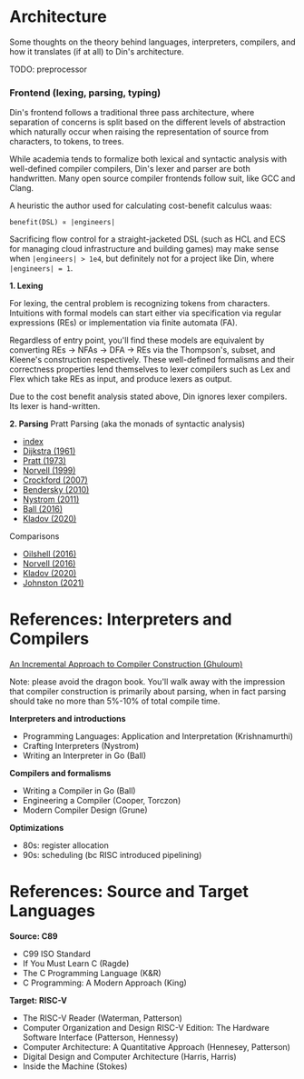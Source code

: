 # Architecture
Some thoughts on the theory behind languages, interpreters, compilers, and how
it translates (if at all) to Din's architecture.

TODO: preprocessor

### Frontend (lexing, parsing, typing)
Din's frontend follows a traditional three pass architecture, where separation
of concerns is split based on the different levels of abstraction which naturally
occur when raising the representation of source from characters, to tokens, to
trees.

While academia tends to formalize both lexical and syntactic analysis with
well-defined compiler compilers, Din's lexer and parser are both handwritten.
Many open source compiler frontends follow suit, like GCC and Clang.

A heuristic the author used for calculating cost-benefit calculus waas:
```
benefit(DSL) ∝ |engineers|
```

Sacrificing flow control for a straight-jacketed DSL (such as HCL and ECS for
managing cloud infrastructure and building games) may make sense when
`|engineers| > 1e4`, but definitely not for a project like Din, where
`|engineers| = 1`.

**1. Lexing**

For lexing, the central problem is recognizing tokens from
characters. Intuitions with formal models can start either via specification via
regular expressions (REs) or implementation via finite automata (FA).

Regardless of entry point, you'll find these models are equivalent by converting
REs -> NFAs -> DFA -> REs via the Thompson's, subset, and Kleene's construction
respectively. These well-defined formalisms and their correctness properties lend
themselves to lexer compilers such as Lex and Flex which take REs as input, and
produce lexers as output.

Due to the cost benefit analysis stated above, Din ignores lexer compilers. Its
lexer is hand-written.

**2. Parsing**
Pratt Parsing (aka the monads of syntactic analysis)
- [index](https://www.oilshell.org/blog/2017/03/31.html)
- [Dijkstra (1961)](https://ir.cwi.nl/pub/9251/9251D.pdf)
- [Pratt (1973)](https://tdop.github.io/)
- [Norvell (1999)](https://www.engr.mun.ca/%7Etheo/Misc/exp_parsing.htm)
- [Crockford (2007)](https://crockford.com/javascript/tdop/tdop.html)
- [Bendersky (2010)](https://eli.thegreenplace.net/2010/01/02/top-down-operator-precedence-parsing)
- [Nystrom (2011)](https://journal.stuffwithstuff.com/2011/03/19/pratt-parsers-expression-parsing-made-easy/)
- [Ball (2016)](https://edu.anarcho-copy.org/Programming%20Languages/Go/writing%20an%20INTERPRETER%20in%20go.pdf)
- [Kladov (2020)](https://matklad.github.io/2020/04/13/simple-but-powerful-pratt-parsing)

Comparisons
- [Oilshell (2016)](https://www.oilshell.org/blog/2016/11/01.html)
- [Norvell (2016)](https://www.engr.mun.ca/%7Etheo/Misc/pratt_parsing.htm)
- [Kladov (2020)](https://matklad.github.io/2020/04/15/from-pratt-to-dijkstra.html)
- [Johnston (2021)](https://www.abubalay.com/blog/2021/12/31/lr-control-flow)

# References: Interpreters and Compilers
[An Incremental Approach to Compiler Construction (Ghuloum)](http://scheme2006.cs.uchicago.edu/11-ghuloum.pdf)

Note: please avoid the dragon book. You'll walk away with the impression that
compiler construction is primarily about parsing, when in fact parsing should
take no more than 5%-10% of total compile time.

**Interpreters and introductions**
- Programming Languages: Application and Interpretation (Krishnamurthi)
- Crafting Interpreters (Nystrom)
- Writing an Interpreter in Go (Ball)

**Compilers and formalisms**
- Writing a Compiler in Go (Ball)
- Engineering a Compiler (Cooper, Torczon)
- Modern Compiler Design (Grune)

**Optimizations**
- 80s: register allocation
- 90s: scheduling (bc RISC introduced pipelining)

# References: Source and Target Languages
**Source: C89**
- C99 ISO Standard
- If You Must Learn C (Ragde)
- The C Programming Language (K&R)
- C Programming: A Modern Approach (King)

**Target: RISC-V**
- The RISC-V Reader (Waterman, Patterson)
- Computer Organization and Design RISC-V Edition: The Hardware Software Interface (Patterson, Hennessy)
- Computer Architecture: A Quantitative Approach (Hennesey, Patterson)
- Digital Design and Computer Architecture (Harris, Harris)
- Inside the Machine (Stokes)